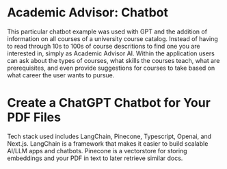 # Academic Advisor: Chatbot

This particular chatbot example was used with GPT and the addition of information on all courses of a university course catalog.  Instead of having to read through 10s to 100s of course descritions to find one you are interested in, simply as Academic Advisor AI.  Within the application users can ask about the types of courses, what skills the courses teach, what are prerequisites, and even provide suggestions for courses to take based on what career the user wants to pursue.


# Create a ChatGPT Chatbot for Your PDF Files


Tech stack used includes LangChain, Pinecone, Typescript, Openai, and Next.js. LangChain is a framework that makes it easier to build scalable AI/LLM apps and chatbots. Pinecone is a vectorstore for storing embeddings and your PDF in text to later retrieve similar docs.


